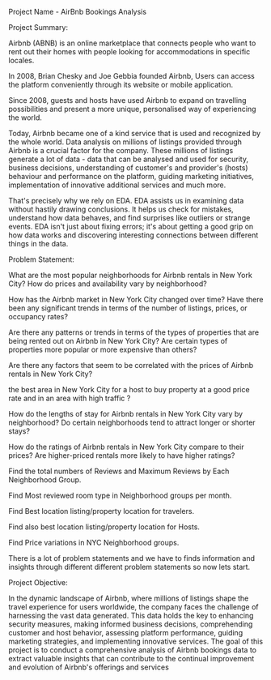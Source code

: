 Project Name - AirBnb Bookings Analysis

Project Summary:

Airbnb (ABNB) is an online marketplace that connects people who want to rent out their homes with people looking for accommodations in specific locales.

In 2008, Brian Chesky and Joe Gebbia founded Airbnb, Users can access the platform conveniently through its website or mobile application.

Since 2008, guests and hosts have used Airbnb to expand on travelling possibilities and present a more unique, personalised way of experiencing the world.

Today, Airbnb became one of a kind service that is used and recognized by the whole world. Data analysis on millions of listings provided through Airbnb is a crucial factor for the company. These millions of listings generate a lot of data - data that can be analysed and used for security, business decisions, understanding of customer's and provider's (hosts) behaviour and performance on the platform, guiding marketing initiatives, implementation of innovative additional services and much more.

That's precisely why we rely on EDA. EDA assists us in examining data without hastily drawing conclusions. It helps us check for mistakes, understand how data behaves, and find surprises like outliers or strange events. EDA isn't just about fixing errors; it's about getting a good grip on how data works and discovering interesting connections between different things in the data.


Problem Statement:

What are the most popular neighborhoods for Airbnb rentals in New York City? How do prices and availability vary by neighborhood?

How has the Airbnb market in New York City changed over time? Have there been any significant trends in terms of the number of listings, prices, or occupancy rates?

Are there any patterns or trends in terms of the types of properties that are being rented out on Airbnb in New York City? Are certain types of properties more popular or more expensive than others?

Are there any factors that seem to be correlated with the prices of Airbnb rentals in New York City?

the best area in New York City for a host to buy property at a good price rate and in an area with high traffic ?

How do the lengths of stay for Airbnb rentals in New York City vary by neighborhood? Do certain neighborhoods tend to attract longer or shorter stays?

How do the ratings of Airbnb rentals in New York City compare to their prices? Are higher-priced rentals more likely to have higher ratings?

Find the total numbers of Reviews and Maximum Reviews by Each Neighborhood Group.

Find Most reviewed room type in Neighborhood groups per month.

Find Best location listing/property location for travelers.

Find also best location listing/property location for Hosts.

Find Price variations in NYC Neighborhood groups.

There is a lot of problem statements and we have to finds information and insights through different different problem statements so now lets start.

Project Objective:

In the dynamic landscape of Airbnb, where millions of listings shape the travel experience for users worldwide, the company faces the challenge of harnessing the vast data generated. This data holds the key to enhancing security measures, making informed business decisions, comprehending customer and host behavior, assessing platform performance, guiding marketing strategies, and implementing innovative services. The goal of this project is to conduct a comprehensive analysis of Airbnb bookings data to extract valuable insights that can contribute to the continual improvement and evolution of Airbnb's offerings and services
